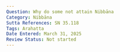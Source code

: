 ```yaml
---
Question: Why do some not attain Nibbāna
Category: Nibbāna
Sutta References: SN 35.118
Tags: Arahatta
Date Entered: March 31, 2025
Review Status: Not started
---
```

